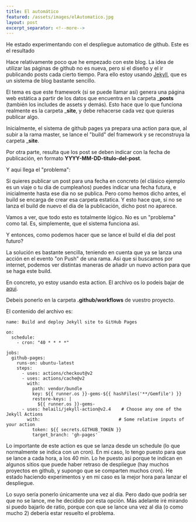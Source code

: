 ```yaml
---
title: El automático
featured: /assets/images/elAutomatico.jpg
layout: post
excerpt_separator: <!--more-->
---
```


He estado experimentando con el despliegue automatico de github. Este es el resultado <!--more-->

Hace relativamente poco que he empezado con este blog. La idea de utilizar las páginas de github no es nueva, pero si el 
diseño y el ir publicando posts cada cierto tiempo. Para ello estoy usando [Jekyll](https://jekyllrb.com), que es un 
sistema de blog bastante sencillo. 

El tema es que este framework (si se puede llamar asi) genera una página web estática a partir de los datos que encuentra
en la carpeta ___posts__ (también los includes de assets y demás). Esto hace que lo que funciona realmente es la carpeta ___site__,
y debe rehacerse cada vez que quieras publicar algo.

Inicialmente, el sistema de github pages ya prepara una action para que, al subir a la rama master, se lance el "build" del 
framework y se reconstruya la carpeta ___site__. 

Por otra parte, resulta que los post se deben indicar con la fecha de publicación, en formato __YYYY-MM-DD-titulo-del-post__.

Y aqui llega el "problema":

Si quieres publicar un post para una fecha en concreto (el clásico ejemplo es un viaje o tu dia de cumpleaños) puedes indicar una fecha
futura, e inicialmente hasta ese dia no se publica. Pero como hemos dicho antes, el build se encarga de crear esa carpeta estatica.
Y esto hace que, si no se lanza el build de nuevo el dia de la publicación, dicho post no aparece.

Vamos a ver, que todo esto es totalmente lógico. No es un "problema" como tal. Es, simplemente, que el sistema funciona asi.

Y entonces, como podemos hacer que se lance el build el dia del post futuro?

La solución es bastante sencilla, teniendo en cuenta que ya se lanza una acción en el evento "on Push" de una rama. Asi que
si buscamos por internet, podemos ver distintas maneras de añadir un nuevo action para que se haga este build.

En concreto, yo estoy usando esta action. El archivo os lo podeis bajar de [aqui](https://raw.githubusercontent.com/jakala/jakala.github.io/master/.github/workflows/github-pages.yml).

Debeis ponerlo en la carpeta __.github/workflows__ de vuestro proyecto. 

El contenido del archivo es:

```
name: Build and deploy Jekyll site to GitHub Pages

on:
  schedule:
    - cron: "40 * * * *"
    
jobs:
  github-pages:
    runs-on: ubuntu-latest
    steps:
      - uses: actions/checkout@v2
      - uses: actions/cache@v2
        with:
          path: vendor/bundle
          key: ${{ runner.os }}-gems-${{ hashFiles('**/Gemfile') }}
          restore-keys: |
            ${{ runner.os }}-gems-
      - uses: helaili/jekyll-action@v2.4    # Choose any one of the Jekyll Actions
        with:                              # Some relative inputs of your action
          token: ${{ secrets.GITHUB_TOKEN }}
          target_branch: 'gh-pages'
```

Lo importante de este action es que se lanza desde un schedule (lo que normalmente se indica con un cron). En mi caso,
lo tengo puesto para que se lance a cada hora, a los 40 min. Lo he puesto asi porque te indican en algunos sitios que puede
haber retraso de despliegue (hay muchos proyectos en github, y supongo que se comparten muchos cron). He estado haciendo
experimentos y en mi caso es la mejor hora para lanzar el despliegue.

Lo suyo sería ponerlo únicamente una vez al dia. Pero dado que podría ser que no se lance, me he decidido por esta opción.
Más adelante iré mirando si puedo bajarlo de ratio, porque con que se lance una vez al dia (o como mucho 2) debería estar 
resuelto el problema.



